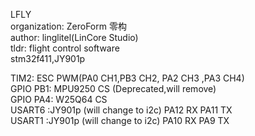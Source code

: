LFLY  
organization: ZeroForm 零构  
author: linglitel(LinCore Studio)  
tldr: flight control software  
stm32f411,JY901p

TIM2: ESC PWM(PA0 CH1,PB3 CH2, PA2 CH3 ,PA3 CH4)  
GPIO PB1: MPU9250 CS (Deprecated,will remove)  
GPIO PA4: W25Q64 CS  
USART6 :JY901p (will change to i2c) PA12 RX PA11 TX  
USART1 :JY901p (will change to i2c) PA10 RX PA9 TX  

